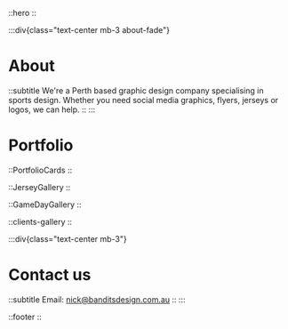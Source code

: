 ::hero
::

:::div{class="text-center mb-3 about-fade"}
# About
::subtitle
We're a Perth based graphic design company specialising in sports design. Whether you need social media graphics, flyers, jerseys or logos, we can help.
::
:::

# Portfolio

::PortfolioCards
::

::JerseyGallery
::

::GameDayGallery
::

::clients-gallery
::

:::div{class="text-center mb-3"}
# Contact us
::subtitle
Email: nick@banditsdesign.com.au
::
:::

::footer
::